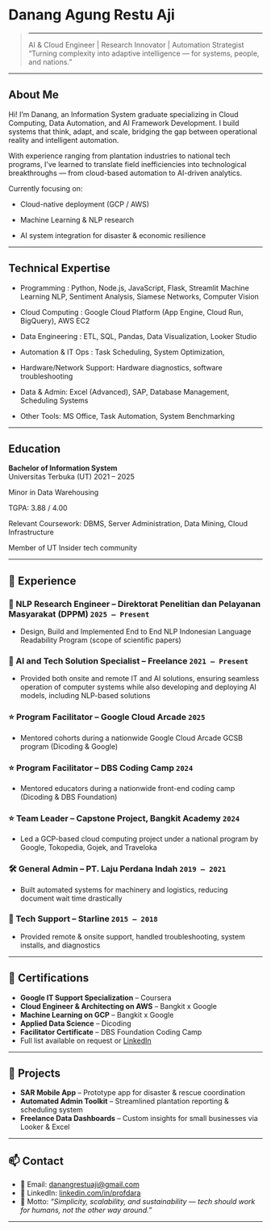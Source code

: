 # Danang Agung Restu Aji

> ---
> AI & Cloud Engineer | Research Innovator | Automation Strategist
“Turning complexity into adaptive intelligence — for systems, people, and nations.”

---

## About Me

Hi! I’m Danang, an Information System graduate specializing in Cloud Computing, Data Automation, and AI Framework Development.
I build systems that think, adapt, and scale, bridging the gap between operational reality and intelligent automation.

With experience ranging from plantation industries to national tech programs, I’ve learned to translate field inefficiencies into technological breakthroughs — from cloud-based automation to AI-driven analytics.

Currently focusing on:

- Cloud-native deployment (GCP / AWS)

- Machine Learning & NLP research

- AI system integration for disaster & economic resilience


---

## Technical Expertise

- Programming	: Python, Node.js, JavaScript, Flask, Streamlit
Machine Learning	NLP, Sentiment Analysis, Siamese Networks, Computer Vision

- Cloud Computing : Google Cloud Platform (App Engine, Cloud Run, BigQuery), AWS EC2

- Data Engineering : ETL, SQL, Pandas, Data Visualization, Looker Studio

- Automation & IT Ops :	Task Scheduling, System Optimization,

- Hardware/Network Support: Hardware diagnostics, software troubleshooting  

- Data & Admin: Excel (Advanced), SAP, Database Management, Scheduling Systems  

- Other Tools: MS Office, Task Automation, System Benchmarking  

---

## Education

**Bachelor of Information System**  
Universitas Terbuka (UT) 2021 – 2025

Minor in Data Warehousing

TGPA: 3.88 / 4.00

Relevant Coursework: DBMS, Server Administration, Data Mining, Cloud Infrastructure

Member of UT Insider tech community

---


## 💼 Experience

### 🧰 NLP Research Engineer – Direktorat Penelitian dan Pelayanan Masyarakat (DPPM) `2025 – Present`
- Design, Build and Implemented End to End NLP Indonesian Language Readability Program (scope of scientific papers)

### 🧰 AI and Tech Solution Specialist – Freelance `2021 – Present`
- Provided both onsite and remote IT and AI solutions, ensuring seamless operation of computer systems while also developing and deploying AI models, including NLP-based solutions

### ⭐ Program Facilitator – Google Cloud Arcade `2025`
- Mentored cohorts during a nationwide Google Cloud Arcade GCSB program (Dicoding & Google)

### ⭐ Program Facilitator – DBS Coding Camp `2024`
- Mentored educators during a nationwide front-end coding camp (Dicoding & DBS Foundation)

### ⭐ Team Leader – Capstone Project, Bangkit Academy `2024`
- Led a GCP-based cloud computing project under a national program by Google, Tokopedia, Gojek, and Traveloka

### 🛠️ General Admin – PT. Laju Perdana Indah `2019 – 2021`
- Built automated systems for machinery and logistics, reducing document wait time drastically

### 🧰 Tech Support – Starline `2015 – 2018`
- Provided remote & onsite support, handled troubleshooting, system installs, and diagnostics


---

## 📜 Certifications

- **Google IT Support Specialization** – Coursera  
- **Cloud Engineer & Architecting on AWS** – Bangkit x Google  
- **Machine Learning on GCP** – Bangkit x Google  
- **Applied Data Science** – Dicoding  
- **Facilitator Certificate** – DBS Foundation Coding Camp  
- Full list available on request or [LinkedIn](https://www.linkedin.com/in/profdara/)

---

## 🚀 Projects

- **SAR Mobile App** – Prototype app for disaster & rescue coordination  
- **Automated Admin Toolkit** – Streamlined plantation reporting & scheduling system  
- **Freelance Data Dashboards** – Custom insights for small businesses via Looker & Excel  

---

## 📫 Contact

- 📧 Email: danangrestuaji@gmail.com  
- 🔗 LinkedIn: [linkedin.com/in/profdara](https://www.linkedin.com/in/profdara/)  
- 🧠 Motto: _“Simplicity, scalability, and sustainability — tech should work for humans, not the other way around.”_

---

